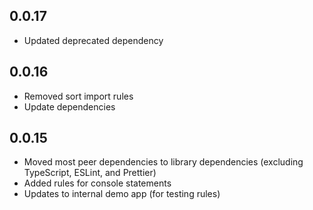 ## 0.0.17

- Updated deprecated dependency

## 0.0.16

- Removed sort import rules
- Update dependencies

## 0.0.15

- Moved most peer dependencies to library dependencies (excluding TypeScript, ESLint, and Prettier)
- Added rules for console statements
- Updates to internal demo app (for testing rules)
